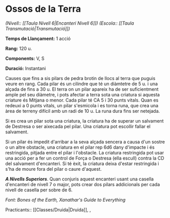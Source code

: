 # Ossos de la Terra

*(Nivell:: [[Taula Nivell 6|Encanteri Nivell 6]]) (Escola:: [[Taula Transmutació|Transmutació]])*

**Temps de Llançament:** 1 acció

**Rang:** 120 u.

**Components:** V, S

**Duració:** Instantani

Causes que fins a sis pilars de pedra brotin de llocs al terra que puguis veure en rang. Cada pilar és un cilindre que té un diàmtetre de 5 u. i una alçada de fins a 30 u. El terra on un pilar apareix ha de ser suficientment ample pel seu diàmetre, i pots afectar a terra sota una criatura si aquesta criature és Mitjana o menor. Cada pilar té CA 5 i 30 punts vitals. Quan es redeuxi a 0 punts vitals, un pilar s'esmicola i es torna runa, que crea una àrea de terreny difícil amb un radi de 10 u. La runa dura fins ser netejada.

Si es crea un pilar sota una criatura, la criatura ha de superar un salvament de Destresa o ser aixecada pel pilar. Una criatura pot escollir fallar el salvament.

Si un pilar és impedit d'arribar a la seva alçada sencera a causa d'un sostre o un altre obstacle, una criatura en el pilar rep 6d6 dany d'impacte i és restringida, pitjada entre el pilar i l'obstacle. La criatura restringida pot usar una acció per a fer un control de Força o Destresa (ella escull) contra la CD del salvament d'encanteri. Si té èxit, la criatura deixa d'estar restringida i s'ha de moure fora del pilar o caure d'aquest.

***A Nivells Superiors***. Quan conjuris aquest encanteri usant una casella d'encanteri de nivell 7 o major, pots crear dos pilars addicionals per cada nivell de casella per sobre de 6.


*Font: Bones of the Earth, Xanathar's Guide to Everything*

Practicants:: [[Classes/Druida|Druida]], ,